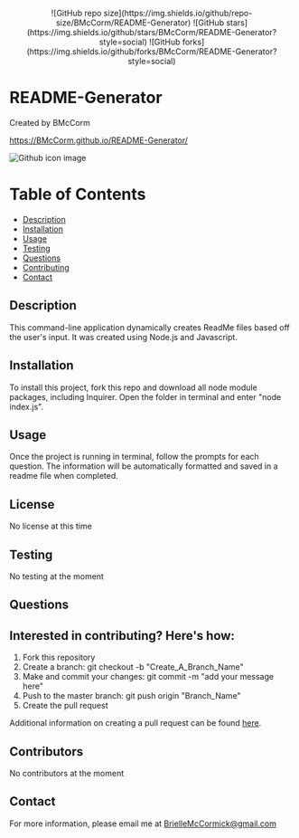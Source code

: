 <p align="center">
![GitHub repo size](https://img.shields.io/github/repo-size/BMcCorm/README-Generator)
![GitHub stars](https://img.shields.io/github/stars/BMcCorm/README-Generator?style=social)
![GitHub forks](https://img.shields.io/github/forks/BMcCorm/README-Generator?style=social)
</p>

# README-Generator

Created by BMcCorm

https://BMcCorm.github.io/README-Generator/

![Github icon image](https://avatars1.githubusercontent.com/u/64443618?v=4)

# Table of Contents

- [Description](#Description)
- [Installation](#Installation)
- [Usage](#Usage)
- [Testing](#Testing)
- [Questions](#Questions)
- [Contributing](#contributing)
- [Contact](#Contact)

## Description

This command-line application dynamically creates ReadMe files based off the user's input. It was created using Node.js and Javascript.

## Installation

To install this project, fork this repo and download all node module packages, including Inquirer. Open the folder in terminal and enter "node index.js".

## Usage

Once the project is running in terminal, follow the prompts for each question. The information will be automatically formatted and saved in a readme file when completed.

## License

No license at this time

## Testing

No testing at the moment

## Questions

## Interested in contributing? Here's how:

1. Fork this repository
2. Create a branch: git checkout -b "Create_A_Branch_Name"
3. Make and commit your changes: git commit -m "add your message here"
4. Push to the master branch: git push origin "Branch_Name"
5. Create the pull request

Additional information on creating a pull request can be found [here](https://help.github.com/en/github/collaborating-with-issues-and-pull-requests/creating-a-pull-request).

## Contributors

No contributors at the moment

## Contact

For more information, please email me at BrielleMcCormick@gmail.com
